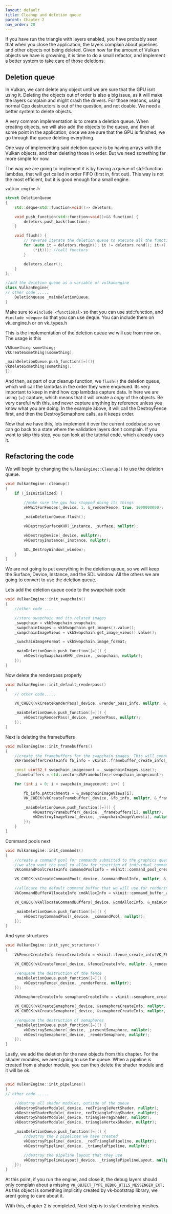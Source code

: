 ```yaml
---
layout: default
title: Cleanup and deletion queue
parent: Chapter 2
nav_order: 20
---
```


If you have run the triangle with layers enabled, you have probably seen that when you close the application, the layers complain about pipelines and other objects not being deleted. Given how far the amount of Vulkan objects we have is growning, it is time to do a small refactor, and implement a better system to take care of those deletions.

## Deletion queue
In Vulkan, we cant delete any object until we are sure that the GPU isnt using it. Deleting the objects out of order is also a big issue, as it will make the layers complain and might crash the drivers. For those reasons, using normal Cpp destructors is out of the question, and not doable. We need a better system to delete objects.

A very common implementation is to create a deletion queue. When creating objects, we will also add the objects to the queue, and then at some point in the application, once we are sure that the GPU is finished, we go through the queue deleting everything. 

One way of implementing said deletion queue is by having arrays with the Vulkan objects, and then deleting those in order. But we need something far more simple for now. 

The way we are going to implement it is by having a queue of std::function lambdas, that will get called in order FIFO (first in, first out). This way is not the most efficient, but it is good enough for a small engine.

`vulkan_engine.h`
```cpp
struct DeletionQueue
{
	std::deque<std::function<void()>> deletors;

	void push_function(std::function<void()>&& function) {
		deletors.push_back(function);
	}

	void flush() {
		// reverse iterate the deletion queue to execute all the functions
		for (auto it = deletors.rbegin(); it != deletors.rend(); it++) {
			(*it)(); //call functors
		}

		deletors.clear();
	}
};

//add the deletion queue as a variable of vulkanengine
class VulkanEngine{
// other code .....
	DeletionQueue _mainDeletionQueue;
}
```

Make sure to `#include <functional>` so that you can use std::function, and `#include <deque>` so that you can use deque. You can include them on vk_engine.h or on vk_types.h

This is the implementation of the deletion queue we will use from now on. The usage is this

```cpp
VkSomething something;
VkCreateSomething(&something);

_mainDeletionQueue.push_function([=](){
VkDeleteSomething(something);
});
```

And then, as part of our cleanup function, we `flush()` the deletion queue, which will call the lambdas in the order they were enqueued. 
Its very important to keep in mind how cpp lambdas capture data. In here we are using `[=]` capture, which means that it will create a *copy* of the objects. Be very careful with this, and never capture anything by reference unless you know what you are doing. 
In the example above, it will call the DestroyFence first, and then the DestroySemaphore calls, as it keeps order.

Now that we have this, lets implement it over the current codebase so we can go back to a state where the validation layers don't complain. 
If you want to skip this step, you can look at the tutorial code, which already uses it.

## Refactoring the code
We will begin by changing the `VulkanEngine::Cleanup()` to use the deletion queue.

```cpp
void VulkanEngine::cleanup()
{	
	if (_isInitialized) {
		
		//make sure the gpu has stopped doing its things
		vkWaitForFences(_device, 1, &_renderFence, true, 1000000000);

		_mainDeletionQueue.flush();

		vkDestroySurfaceKHR(_instance, _surface, nullptr);

		vkDestroyDevice(_device, nullptr);
		vkDestroyInstance(_instance, nullptr);

		SDL_DestroyWindow(_window);
	}
}
```

We are not going to put everything in the deletion queue, so we will keep the Surface, Device, Instance, and the SDL window.
All the others we are going to convert to use the deletion queue.


Lets add the deletion queue code to the swapchain code
```cpp
void VulkanEngine::init_swapchain()
{
	//other code ....

	//store swapchain and its related images
	_swapchain = vkbSwapchain.swapchain;
	_swapchainImages = vkbSwapchain.get_images().value();
	_swapchainImageViews = vkbSwapchain.get_image_views().value();

	_swachainImageFormat = vkbSwapchain.image_format;

	_mainDeletionQueue.push_function([=]() {
		vkDestroySwapchainKHR(_device, _swapchain, nullptr);
	});
}
```

Now delete the renderpass properly

```cpp
void VulkanEngine::init_default_renderpass()
{
	// other code.....

	VK_CHECK(vkCreateRenderPass(_device, &render_pass_info, nullptr, &_renderPass));

	_mainDeletionQueue.push_function([=]() {
		vkDestroyRenderPass(_device, _renderPass, nullptr);
    });
}
```

Next is deleting the framebuffers


```cpp
void VulkanEngine::init_framebuffers()
{
	//create the framebuffers for the swapchain images. This will connect the render-pass to the images for rendering
	VkFramebufferCreateInfo fb_info = vkinit::framebuffer_create_info(_renderPass, _windowExtent);

	const uint32_t swapchain_imagecount = _swapchainImages.size();
	_framebuffers = std::vector<VkFramebuffer>(swapchain_imagecount);

	for (int i = 0; i < swapchain_imagecount; i++) {

		fb_info.pAttachments = &_swapchainImageViews[i];
		VK_CHECK(vkCreateFramebuffer(_device, &fb_info, nullptr, &_framebuffers[i]));

		_mainDeletionQueue.push_function([=]() {
			vkDestroyFramebuffer(_device, _framebuffers[i], nullptr);
			vkDestroyImageView(_device, _swapchainImageViews[i], nullptr);
    	});		
	}
}
```

Command pools next

```cpp
void VulkanEngine::init_commands()
{
	//create a command pool for commands submitted to the graphics queue.
	//we also want the pool to allow for resetting of individual command buffers
	VkCommandPoolCreateInfo commandPoolInfo = vkinit::command_pool_create_info(_graphicsQueueFamily, VK_COMMAND_POOL_CREATE_RESET_COMMAND_BUFFER_BIT);

	VK_CHECK(vkCreateCommandPool(_device, &commandPoolInfo, nullptr, &_commandPool));

	//allocate the default command buffer that we will use for rendering
	VkCommandBufferAllocateInfo cmdAllocInfo = vkinit::command_buffer_allocate_info(_commandPool, 1);

	VK_CHECK(vkAllocateCommandBuffers(_device, &cmdAllocInfo, &_mainCommandBuffer));

	_mainDeletionQueue.push_function([=]() {
		vkDestroyCommandPool(_device, _commandPool, nullptr);
	});
}
```


And sync structures 
```cpp
void VulkanEngine::init_sync_structures()
{
	VkFenceCreateInfo fenceCreateInfo = vkinit::fence_create_info(VK_FENCE_CREATE_SIGNALED_BIT);

	VK_CHECK(vkCreateFence(_device, &fenceCreateInfo, nullptr, &_renderFence));

    //enqueue the destruction of the fence
    _mainDeletionQueue.push_function([=]() {
        vkDestroyFence(_device, _renderFence, nullptr);
    });

	VkSemaphoreCreateInfo semaphoreCreateInfo = vkinit::semaphore_create_info();

	VK_CHECK(vkCreateSemaphore(_device, &semaphoreCreateInfo, nullptr, &_presentSemaphore));
	VK_CHECK(vkCreateSemaphore(_device, &semaphoreCreateInfo, nullptr, &_renderSemaphore));

    //enqueue the destruction of semaphores
    _mainDeletionQueue.push_function([=]() {
        vkDestroySemaphore(_device, _presentSemaphore, nullptr);
        vkDestroySemaphore(_device, _renderSemaphore, nullptr);		
    });
}
```

Lastly, we add the deletion for the new objects from this chapter. For the shader modules, we arent going to use the queue.
When a pipeline is created from a shader module, you can then delete the shader module and it will be ok.
```cpp

void VulkanEngine::init_pipelines()
{
// other code .....

	//destroy all shader modules, outside of the queue
	vkDestroyShaderModule(_device, redTriangleVertShader, nullptr);
	vkDestroyShaderModule(_device, redTriangleFragShader, nullptr);
	vkDestroyShaderModule(_device, triangleFragShader, nullptr);
	vkDestroyShaderModule(_device, triangleVertexShader, nullptr);

 	_mainDeletionQueue.push_function([=]() {
		//destroy the 2 pipelines we have created
		vkDestroyPipeline(_device, _redTrianglePipeline, nullptr);
        vkDestroyPipeline(_device, _trianglePipeline, nullptr);

		//destroy the pipeline layout that they use
		vkDestroyPipelineLayout(_device, _trianglePipelineLayout, nullptr);
    });
}

```


At this point, if you run the engine, and close it, the debug layers should only complain about a missing `VK_OBJECT_TYPE_DEBUG_UTILS_MESSENGER_EXT;` As this object is something implicitly created by vk-bootstrap library, we arent going to care about it.

With this, chapter 2 is completed. Next step is to start rendering meshes.